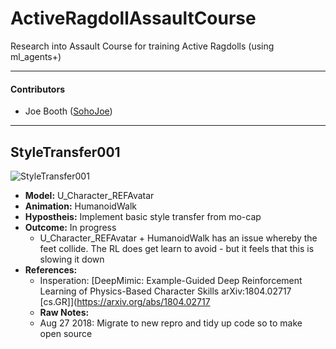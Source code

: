 # ActiveRagdollAssaultCourse
Research into Assault Course for training Active Ragdolls (using ml_agents+)

----

#### Contributors
* Joe Booth ([SohoJoe](https://github.com/Sohojoe))

----


## StyleTransfer001
![StyleTransfer001](images/StyleTransfer001.98b-10m.gif)
* **Model:** U_Character_REFAvatar
* **Animation:** HumanoidWalk
* **Hypostheis:** Implement basic style transfer from mo-cap
* **Outcome:** In progress
  * U_Character_REFAvatar + HumanoidWalk has an issue whereby the feet collide. The RL does get learn to avoid - but it feels that this is slowing it down
* **References:** 
  * Insperation: [DeepMimic: Example-Guided Deep Reinforcement Learning of Physics-Based Character Skills arXiv:1804.02717 [cs.GR]](https://arxiv.org/abs/1804.02717 
  * **Raw Notes:**
  * Aug 27 2018: Migrate to new repro and tidy up code so to make open source

